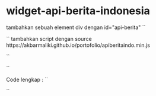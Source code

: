 # widget-api-berita-indonesia


tambahkan sebuah element div dengan id="api-berita"
``
<div id="api-berita">
    
</div>
``
tambahkan script dengan source https://akbarmaliki.github.io/portofolio/apiberitaindo.min.js

``
<script src="https://akbarmaliki.github.io/portofolio/apiberitaindo.min.js"> 
</script>
``

Code lengkap : 
``
<div id="api-berita">
    
</div>
<script src="https://akbarmaliki.github.io/portofolio/apiberitaindo.min.js"> 
</script>
``


